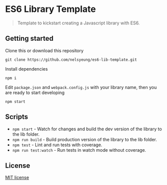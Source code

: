 # ES6 Library Template

> Template to kickstart creating a Javascript library with ES6.

## Getting started
Clone this or download this repository
```
git clone https://github.com/nelsyeung/es6-lib-template.git
```

Install dependencies
```
npm i
```

Edit `package.json` and `webpack.config.js` with your library name, then you are ready to start
developing
```
npm start
```

## Scripts
- `npm start` - Watch for changes and build the dev version of the library to the lib folder.
- `npm run build` - Build production version of the library to the lib folder.
- `npm test` - Lint and run tests with coverage.
- `npm run test:watch` - Run tests in watch mode without coverage.

## License
[MIT license](http://opensource.org/licenses/MIT.php)

